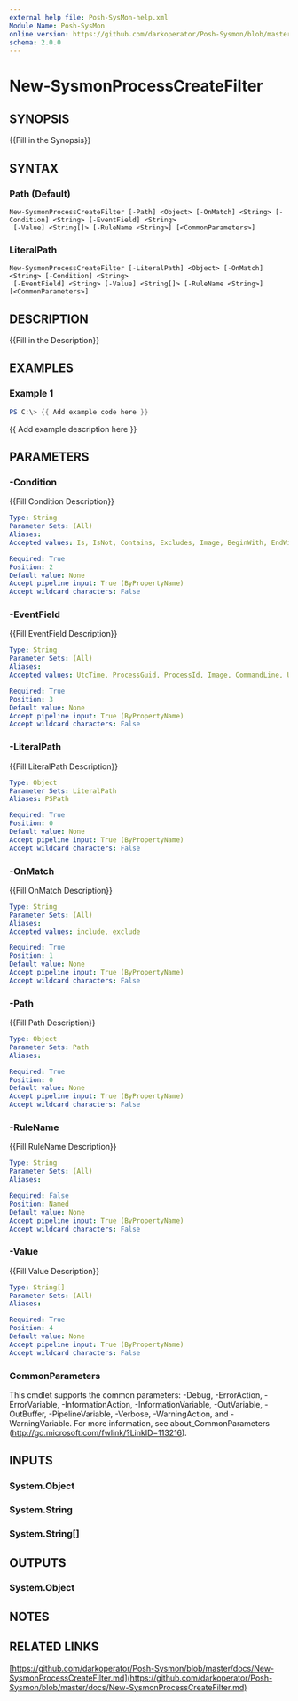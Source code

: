 ```yaml
---
external help file: Posh-SysMon-help.xml
Module Name: Posh-SysMon
online version: https://github.com/darkoperator/Posh-Sysmon/blob/master/docs/New-SysmonProcessCreateFilter.md
schema: 2.0.0
---
```


# New-SysmonProcessCreateFilter

## SYNOPSIS
{{Fill in the Synopsis}}

## SYNTAX

### Path (Default)
```
New-SysmonProcessCreateFilter [-Path] <Object> [-OnMatch] <String> [-Condition] <String> [-EventField] <String>
 [-Value] <String[]> [-RuleName <String>] [<CommonParameters>]
```

### LiteralPath
```
New-SysmonProcessCreateFilter [-LiteralPath] <Object> [-OnMatch] <String> [-Condition] <String>
 [-EventField] <String> [-Value] <String[]> [-RuleName <String>] [<CommonParameters>]
```

## DESCRIPTION
{{Fill in the Description}}

## EXAMPLES

### Example 1
```powershell
PS C:\> {{ Add example code here }}
```

{{ Add example description here }}

## PARAMETERS

### -Condition
{{Fill Condition Description}}

```yaml
Type: String
Parameter Sets: (All)
Aliases:
Accepted values: Is, IsNot, Contains, Excludes, Image, BeginWith, EndWith, LessThan, MoreThan

Required: True
Position: 2
Default value: None
Accept pipeline input: True (ByPropertyName)
Accept wildcard characters: False
```

### -EventField
{{Fill EventField Description}}

```yaml
Type: String
Parameter Sets: (All)
Aliases:
Accepted values: UtcTime, ProcessGuid, ProcessId, Image, CommandLine, User, LogonGuid, LogonId, TerminalSessionId, IntegrityLevel, Hashes, ParentProcessGuid, ParentProcessId, ParentImage, ParentCommandLine, FileVersion, Description, Product, Company

Required: True
Position: 3
Default value: None
Accept pipeline input: True (ByPropertyName)
Accept wildcard characters: False
```

### -LiteralPath
{{Fill LiteralPath Description}}

```yaml
Type: Object
Parameter Sets: LiteralPath
Aliases: PSPath

Required: True
Position: 0
Default value: None
Accept pipeline input: True (ByPropertyName)
Accept wildcard characters: False
```

### -OnMatch
{{Fill OnMatch Description}}

```yaml
Type: String
Parameter Sets: (All)
Aliases:
Accepted values: include, exclude

Required: True
Position: 1
Default value: None
Accept pipeline input: True (ByPropertyName)
Accept wildcard characters: False
```

### -Path
{{Fill Path Description}}

```yaml
Type: Object
Parameter Sets: Path
Aliases:

Required: True
Position: 0
Default value: None
Accept pipeline input: True (ByPropertyName)
Accept wildcard characters: False
```

### -RuleName
{{Fill RuleName Description}}

```yaml
Type: String
Parameter Sets: (All)
Aliases:

Required: False
Position: Named
Default value: None
Accept pipeline input: True (ByPropertyName)
Accept wildcard characters: False
```

### -Value
{{Fill Value Description}}

```yaml
Type: String[]
Parameter Sets: (All)
Aliases:

Required: True
Position: 4
Default value: None
Accept pipeline input: True (ByPropertyName)
Accept wildcard characters: False
```

### CommonParameters
This cmdlet supports the common parameters: -Debug, -ErrorAction, -ErrorVariable, -InformationAction, -InformationVariable, -OutVariable, -OutBuffer, -PipelineVariable, -Verbose, -WarningAction, and -WarningVariable.
For more information, see about_CommonParameters (http://go.microsoft.com/fwlink/?LinkID=113216).

## INPUTS

### System.Object

### System.String

### System.String[]

## OUTPUTS

### System.Object
## NOTES

## RELATED LINKS

[https://github.com/darkoperator/Posh-Sysmon/blob/master/docs/New-SysmonProcessCreateFilter.md](https://github.com/darkoperator/Posh-Sysmon/blob/master/docs/New-SysmonProcessCreateFilter.md)

